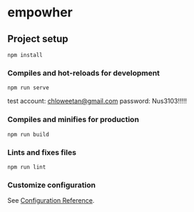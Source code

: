 # empowher

## Project setup
```
npm install
```

### Compiles and hot-reloads for development
```
npm run serve
```
test account: chloweetan@gmail.com
password: Nus3103!!!!!


### Compiles and minifies for production
```
npm run build
```

### Lints and fixes files
```
npm run lint
```

### Customize configuration
See [Configuration Reference](https://cli.vuejs.org/config/).
